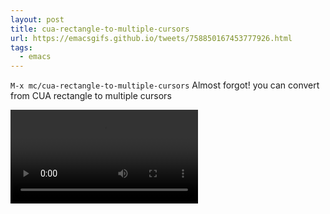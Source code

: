```yaml
---
layout: post
title: cua-rectangle-to-multiple-cursors
url: https://emacsgifs.github.io/tweets/758850167453777926.html
tags:
  - emacs
---
```


`M-x mc/cua-rectangle-to-multiple-cursors` Almost forgot! you can convert from CUA rectangle to multiple cursors

<video controls autoplay>
  <source src="/public/videos/758850167453777926.mp4" type="video/mp4">
    Sorry your browser does not support the video tag, maybe time to upgrade?
</video>
